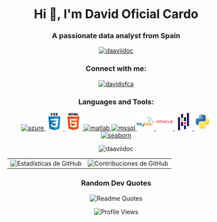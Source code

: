 <h1 align="center">Hi 👋, I'm David Oficial Cardo</h1>
<h3 align="center">A passionate data analyst from Spain</h3>

<p align="center">
  <a href="https://github.com/ryo-ma/github-profile-trophy">
    <img src="https://github-profile-trophy.vercel.app/?username=daaviidoc" alt="daaviidoc" />
  </a>
</p>

<h3 align="center">Connect with me:</h3>
<p align="center">
  <a href="https://linkedin.com/in/davidofca" target="blank">
    <img src="https://raw.githubusercontent.com/rahuldkjain/github-profile-readme-generator/master/src/images/icons/Social/linked-in-alt.svg" alt="davidofca" height="30" width="40" />
  </a>
</p>

<h3 align="center">Languages and Tools:</h3>
<p align="center">
  <a href="https://azure.microsoft.com/en-in/" target="_blank">
    <img src="https://www.vectorlogo.zone/logos/microsoft_azure/microsoft_azure-icon.svg" alt="azure" width="40" height="40"/>
  </a>
  <a href="https://www.w3schools.com/css/" target="_blank">
    <img src="https://raw.githubusercontent.com/devicons/devicon/master/icons/css3/css3-original-wordmark.svg" alt="css3" width="40" height="40"/>
  </a>
  <a href="https://www.w3.org/html/" target="_blank">
    <img src="https://raw.githubusercontent.com/devicons/devicon/master/icons/html5/html5-original-wordmark.svg" alt="html5" width="40" height="40"/>
  </a>
  <a href="https://www.mathworks.com/" target="_blank">
    <img src="https://upload.wikimedia.org/wikipedia/commons/2/21/Matlab_Logo.png" alt="matlab" width="40" height="40"/>
  </a>
  <a href="https://www.microsoft.com/en-us/sql-server" target="_blank">
    <img src="https://www.svgrepo.com/show/303229/microsoft-sql-server-logo.svg" alt="mssql" width="40" height="40"/>
  </a>
  <a href="https://www.mysql.com/" target="_blank">
    <img src="https://raw.githubusercontent.com/devicons/devicon/master/icons/mysql/mysql-original-wordmark.svg" alt="mysql" width="40" height="40"/>
  </a>
  <a href="https://www.oracle.com/" target="_blank">
    <img src="https://raw.githubusercontent.com/devicons/devicon/master/icons/oracle/oracle-original.svg" alt="oracle" width="40" height="40"/>
  </a>
  <a href="https://pandas.pydata.org/" target="_blank">
    <img src="https://raw.githubusercontent.com/devicons/devicon/2ae2a900d2f041da66e950e4d48052658d850630/icons/pandas/pandas-original.svg" alt="pandas" width="40" height="40"/>
  </a>
  <a href="https://www.python.org" target="_blank">
    <img src="https://raw.githubusercontent.com/devicons/devicon/master/icons/python/python-original.svg" alt="python" width="40" height="40"/>
  </a>
  <a href="https://seaborn.pydata.org/" target="_blank">
    <img src="https://seaborn.pydata.org/_images/logo-mark-lightbg.svg" alt="seaborn" width="40" height="40"/>
  </a>
</p>

<p align="center">
  <img src="https://github-readme-stats.vercel.app/api/top-langs?username=daaviidoc&show_icons=true&locale=en&layout=compact" alt="daaviidoc" />
</p>

<p align="center">
  <table align="center" style="border-collapse: collapse; border: none;" cellpadding="0" cellspacing="0">
    <tr>
      <td><img src="https://github-readme-stats.vercel.app/api?username=daaviidoc&show_icons=true&locale=en" alt="Estadísticas de GitHub" width="400" /></td>
      <td><img src="https://github-readme-streak-stats.herokuapp.com/?user=daaviidoc" alt="Contribuciones de GitHub" width="400" /></td>
    </tr>
  </table>
</p>

<h3 align="center">Random Dev Quotes</h3>
<p align="center">
  <img src="https://quotes-github-readme.vercel.app/api?type=horizontal&theme=dark" alt="Readme Quotes" />
</p>

<p align="center">
  <img src="https://visitcount.itsvg.in/api?id=DaaviidOC&icon=0&color=0" alt="Profile Views" />
</p>
